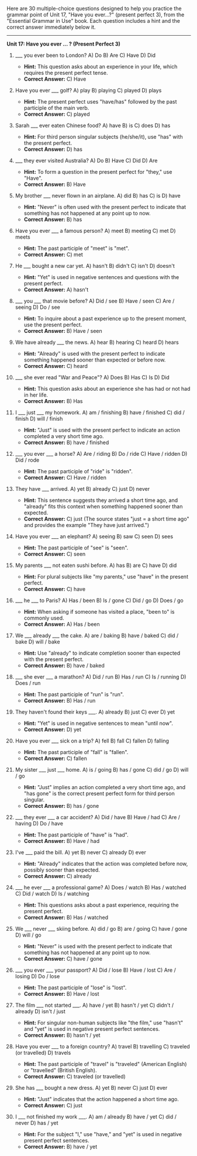 Here are 30 multiple-choice questions designed to help you practice the grammar point of Unit 17, "Have you ever...?" (present perfect 3), from the "Essential Grammar in Use" book. Each question includes a hint and the correct answer immediately below it.

***

**Unit 17: Have you ever ... ? (Present Perfect 3)**

1.  ___ you ever been to London?
    A) Do
    B) Are
    C) Have
    D) Did
    *   **Hint:** This question asks about an experience in your life, which requires the present perfect tense.
    *   **Correct Answer:** C) Have

2.  Have you ever ___ golf?
    A) play
    B) playing
    C) played
    D) plays
    *   **Hint:** The present perfect uses "have/has" followed by the past participle of the main verb.
    *   **Correct Answer:** C) played

3.  Sarah ___ ever eaten Chinese food?
    A) have
    B) is
    C) does
    D) has
    *   **Hint:** For third person singular subjects (he/she/it), use "has" with the present perfect.
    *   **Correct Answer:** D) has

4.  ___ they ever visited Australia?
    A) Do
    B) Have
    C) Did
    D) Are
    *   **Hint:** To form a question in the present perfect for "they," use "Have".
    *   **Correct Answer:** B) Have

5.  My brother ___ never flown in an airplane.
    A) did
    B) has
    C) is
    D) have
    *   **Hint:** "Never" is often used with the present perfect to indicate that something has not happened at any point up to now.
    *   **Correct Answer:** B) has

6.  Have you ever ___ a famous person?
    A) meet
    B) meeting
    C) met
    D) meets
    *   **Hint:** The past participle of "meet" is "met".
    *   **Correct Answer:** C) met

7.  He ___ bought a new car yet.
    A) hasn't
    B) didn't
    C) isn't
    D) doesn't
    *   **Hint:** "Yet" is used in negative sentences and questions with the present perfect.
    *   **Correct Answer:** A) hasn't

8.  ___ you ___ that movie before?
    A) Did / see
    B) Have / seen
    C) Are / seeing
    D) Do / see
    *   **Hint:** To inquire about a past experience up to the present moment, use the present perfect.
    *   **Correct Answer:** B) Have / seen

9.  We have already ___ the news.
    A) hear
    B) hearing
    C) heard
    D) hears
    *   **Hint:** "Already" is used with the present perfect to indicate something happened sooner than expected or before now.
    *   **Correct Answer:** C) heard

10. ___ she ever read "War and Peace"?
    A) Does
    B) Has
    C) Is
    D) Did
    *   **Hint:** This question asks about an experience she has had or not had in her life.
    *   **Correct Answer:** B) Has

11. I ___ just ___ my homework.
    A) am / finishing
    B) have / finished
    C) did / finish
    D) will / finish
    *   **Hint:** "Just" is used with the present perfect to indicate an action completed a very short time ago.
    *   **Correct Answer:** B) have / finished

12. ___ you ever ___ a horse?
    A) Are / riding
    B) Do / ride
    C) Have / ridden
    D) Did / rode
    *   **Hint:** The past participle of "ride" is "ridden".
    *   **Correct Answer:** C) Have / ridden

13. They have ___ arrived.
    A) yet
    B) already
    C) just
    D) never
    *   **Hint:** This sentence suggests they arrived a short time ago, and "already" fits this context when something happened sooner than expected.
    *   **Correct Answer:** C) just (The source states "just = a short time ago" and provides the example "They have just arrived.")

14. Have you ever ___ an elephant?
    A) seeing
    B) saw
    C) seen
    D) sees
    *   **Hint:** The past participle of "see" is "seen".
    *   **Correct Answer:** C) seen

15. My parents ___ not eaten sushi before.
    A) has
    B) are
    C) have
    D) did
    *   **Hint:** For plural subjects like "my parents," use "have" in the present perfect.
    *   **Correct Answer:** C) have

16. ___ he ___ to Paris?
    A) Has / been
    B) Is / gone
    C) Did / go
    D) Does / go
    *   **Hint:** When asking if someone has visited a place, "been to" is commonly used.
    *   **Correct Answer:** A) Has / been

17. We ___ already ___ the cake.
    A) are / baking
    B) have / baked
    C) did / bake
    D) will / bake
    *   **Hint:** Use "already" to indicate completion sooner than expected with the present perfect.
    *   **Correct Answer:** B) have / baked

18. ___ she ever ___ a marathon?
    A) Did / run
    B) Has / run
    C) Is / running
    D) Does / run
    *   **Hint:** The past participle of "run" is "run".
    *   **Correct Answer:** B) Has / run

19. They haven't found their keys ___.
    A) already
    B) just
    C) ever
    D) yet
    *   **Hint:** "Yet" is used in negative sentences to mean "until now".
    *   **Correct Answer:** D) yet

20. Have you ever ___ sick on a trip?
    A) fell
    B) fall
    C) fallen
    D) falling
    *   **Hint:** The past participle of "fall" is "fallen".
    *   **Correct Answer:** C) fallen

21. My sister ___ just ___ home.
    A) is / going
    B) has / gone
    C) did / go
    D) will / go
    *   **Hint:** "Just" implies an action completed a very short time ago, and "has gone" is the correct present perfect form for third person singular.
    *   **Correct Answer:** B) has / gone

22. ___ they ever ___ a car accident?
    A) Did / have
    B) Have / had
    C) Are / having
    D) Do / have
    *   **Hint:** The past participle of "have" is "had".
    *   **Correct Answer:** B) Have / had

23. I've ___ paid the bill.
    A) yet
    B) never
    C) already
    D) ever
    *   **Hint:** "Already" indicates that the action was completed before now, possibly sooner than expected.
    *   **Correct Answer:** C) already

24. ___ he ever ___ a professional game?
    A) Does / watch
    B) Has / watched
    C) Did / watch
    D) Is / watching
    *   **Hint:** This questions asks about a past experience, requiring the present perfect.
    *   **Correct Answer:** B) Has / watched

25. We ___ never ___ skiing before.
    A) did / go
    B) are / going
    C) have / gone
    D) will / go
    *   **Hint:** "Never" is used with the present perfect to indicate that something has not happened at any point up to now.
    *   **Correct Answer:** C) have / gone

26. ___ you ever ___ your passport?
    A) Did / lose
    B) Have / lost
    C) Are / losing
    D) Do / lose
    *   **Hint:** The past participle of "lose" is "lost".
    *   **Correct Answer:** B) Have / lost

27. The film ___ not started ___.
    A) have / yet
    B) hasn't / yet
    C) didn't / already
    D) isn't / just
    *   **Hint:** For singular non-human subjects like "the film," use "hasn't" and "yet" is used in negative present perfect sentences.
    *   **Correct Answer:** B) hasn't / yet

28. Have you ever ___ to a foreign country?
    A) travel
    B) travelling
    C) traveled (or travelled)
    D) travels
    *   **Hint:** The past participle of "travel" is "traveled" (American English) or "travelled" (British English).
    *   **Correct Answer:** C) traveled (or travelled)

29. She has ___ bought a new dress.
    A) yet
    B) never
    C) just
    D) ever
    *   **Hint:** "Just" indicates that the action happened a short time ago.
    *   **Correct Answer:** C) just

30. I ___ not finished my work ___.
    A) am / already
    B) have / yet
    C) did / never
    D) has / yet
    *   **Hint:** For the subject "I," use "have," and "yet" is used in negative present perfect sentences.
    *   **Correct Answer:** B) have / yet